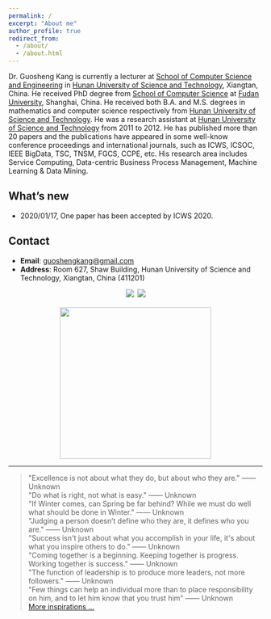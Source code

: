 ```yaml
---
permalink: /
excerpt: "About me"
author_profile: true
redirect_from: 
  - /about/
  - /about.html
---
```


Dr. Guosheng Kang is currently a lecturer at [School of Computer Science and Engineering](http://computer.hnust.edu.cn/) in [Hunan University of Science and Technology](http://www.hnust.edu.cn/), Xiangtan, China. He received PhD degree from [School of Computer Science](http://www.cs.fudan.edu.cn/) at [Fudan University](https://www.fudan.edu.cn/), Shanghai, China. He received both B.A. and M.S. degrees in mathematics and computer science respectively from [Hunan University of Science and Technology](http://www.hnust.edu.cn/). He was a research assistant at [Hunan University of Science and Technology](http://www.hnust.edu.cn/) from 2011 to 2012. He has published more than 20 papers and the publications have appeared in some well-know conference proceedings and international journals, such as ICWS, ICSOC, IEEE BigData, TSC, TNSM, FGCS, CCPE, etc. His research area includes Service Computing, Data-centric Business Process Management, Machine Learning & Data Mining.

What’s new
------
- 2020/01/17, One paper has been accepted by ICWS 2020.

Contact
------
* **Email**: guoshengkang@gmail.com
* **Address**: Room 627, Shaw Building, Hunan University of Science and Technology, Xiangtan, China (411201)

<center><a href="http://www.hnust.edu.cn/"  title="HNUST"><img src="http://guoshengkang.github.io/images/HNUST-logo.png" /></a>&ensp;<a href="http://www.fudan.edu.cn"  title="FUDAN"><img src="http://guoshengkang.github.io/images/FUDAN-logo.png" /></a></center>
&nbsp;
<center><a href="https://clustrmaps.com/site/1at7r"  title="Visit tracker"><img src="//www.clustrmaps.com/map_v2.png?d=G3R-0ZMJGUroyPesuxdgM1JhsiWFXX-6XTZTBS1DMoU&cl=ffffff" width="300"/></a></center>

------
> "Excellence is not about what they do, but about who they are." —— Unknown  
> "Do what is right, not what is easy." —— Unknown  
> "If Winter comes, can Spring be far behind? While we must do well what should be done in Winter." —— Unknown   
> "Judging a person doesn’t define who they are, it defines who you are." —— Unknown   
> "Success isn't just about what you accomplish in your life, it's about what you inspire others to do."  —— Unknown  
> "Coming together is a beginning. Keeping together is progress. Working together is success."  —— Unknown  
> "The function of leadership is to produce more leaders, not more followers."  —— Unknown  
> "Few things can help an individual more than to place responsibility on him, and to let him know that you trust him"  —— Unknown  
[More inspirations ...](http://guoshengkang.github.io/Misc/inspirations)
